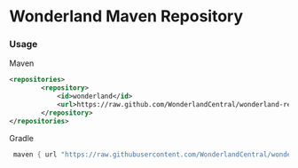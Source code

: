 # Wonderland Maven Repository

### Usage
Maven
```xml
<repositories>
        <repository>
            <id>wonderland</id>
            <url>https://raw.github.com/WonderlandCentral/wonderland-repository/main</url>
        </repository>
</repositories>
```

Gradle
```groovy
 maven { url "https://raw.githubusercontent.com/WonderlandCentral/wonderland-repository/main" }
```
